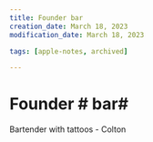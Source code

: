 ```yaml
---
title: Founder bar
creation_date: March 18, 2023
modification_date: March 18, 2023

tags: [apple-notes, archived]

---
```



# Founder # bar# 

Bartender with tattoos - Colton 
